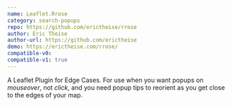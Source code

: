 ```yaml
---
name: Leaflet.Rrose
category: search-popups
repo: https://github.com/erictheise/rrose
author: Eric Theise
author-url: https://github.com/erictheise
demo: https://erictheise.com/rrose/
compatible-v0:
compatible-v1: true
---
```


A Leaflet Plugin for Edge Cases. For use when you want popups on <em>mouseover</em>, not <em>click</em>, and you need popup tips to reorient as you get close to the edges of your map.

